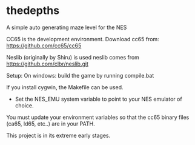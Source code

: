 thedepths
=========

A simple auto generating maze level for the NES

CC65 is the development environment.
Download cc65 from: https://github.com/cc65/cc65

Neslib (originally by Shiru) is used
neslib comes from https://github.com/clbr/neslib.git

Setup:
On windows: build the game by running compile.bat

If you install cygwin, the Makefile can be used.
- Set the NES_EMU system variable to point to your NES
emulator of choice.


You must update your environment variables so that
the cc65 binary files (ca65, ld65, etc..) are in your PATH.

This project is in its extreme early stages.
